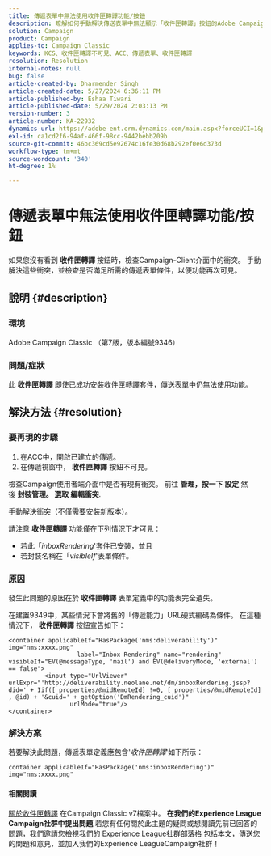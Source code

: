 ```yaml
---
title: 傳遞表單中無法使用收件匣轉譯功能/按鈕
description: 瞭解如何手動解決傳送表單中無法顯示「收件匣轉譯」按鈕的Adobe Campaign Classic問題。 檢查衝突。
solution: Campaign
product: Campaign
applies-to: Campaign Classic
keywords: KCS、收件匣轉譯不可見、ACC、傳遞表單、收件匣轉譯
resolution: Resolution
internal-notes: null
bug: false
article-created-by: Dharmender Singh
article-created-date: 5/27/2024 6:36:11 PM
article-published-by: Eshaa Tiwari
article-published-date: 5/29/2024 2:03:13 PM
version-number: 3
article-number: KA-22932
dynamics-url: https://adobe-ent.crm.dynamics.com/main.aspx?forceUCI=1&pagetype=entityrecord&etn=knowledgearticle&id=eb45a5fc-571c-ef11-840a-6045bd06eea5
exl-id: ca1cd2f6-94af-466f-98cc-9442bebb209b
source-git-commit: 46bc369cd5e92674c16fe30d68b292ef0e6d373d
workflow-type: tm+mt
source-wordcount: '340'
ht-degree: 1%

---
```


# 傳遞表單中無法使用收件匣轉譯功能/按鈕


如果您沒有看到 <b>收件匣轉譯 </b>按鈕時，檢查Campaign-Client介面中的衝突。 手動解決這些衝突，並檢查是否滿足所需的傳遞表單條件，以便功能再次可見。

## 說明 {#description}


### 環境

Adobe Campaign Classic （第7版，版本編號9346）

### 問題/症狀

此 <b>收件匣轉譯</b> 即使已成功安裝收件匣轉譯套件，傳送表單中仍無法使用功能。




## 解決方法 {#resolution}


### 要再現的步驟

1. 在ACC中，開啟已建立的傳遞。
2. 在傳遞視窗中， <b>收件匣轉譯</b> 按鈕不可見。


檢查Campaign使用者端介面中是否有現有衝突。 前往 <b>管理，按一下</b> <b>設定</b> 然後 <b>封裝管理。 選取</b> <b>編輯衝突</b>.

手動解決衝突（不僅需要安裝新版本）。

請注意 <b>收件匣轉譯</b> 功能僅在下列情況下才可見：

- 若此「*inboxRendering*&#39;套件已安裝，並且
- 若封裝名稱在「*visibleIf*&#39;表單條件。


### 原因

發生此問題的原因在於 <b>收件匣轉譯</b> 表單定義中的功能表完全遺失。

在建置9349中，某些情況下會將舊的「傳遞能力」URL硬式編碼為條件。 在這種情況下， <b>收件匣轉譯</b> 按鈕宣告如下：


```
<container applicableIf="HasPackage('nms:deliverability')" img="nms:xxxx.png"
                   label="Inbox Rendering" name="rendering" visibleIf="EV(@messageType, 'mail') and EV(@deliveryMode, 'external') == false">
          <input type="UrlViewer" urlExpr="'http://deliverability.neolane.net/dm/inboxRendering.jssp?did=' + Iif([ properties/@midRemoteId] !=0, [ properties/@midRemoteId] , @id) + '&cuid=' + getOption('DmRendering_cuid')"
                 urlMode="true"/>
</container>
```


### 解決方案

若要解決此問題，傳遞表單定義應包含&#39;*收件匣轉譯*&#39;如下所示：


```
container applicableIf="HasPackage('nms:inboxRendering')" img="nms:xxxx.png"
```


#### <b>相關閱讀</b> 

[關於收件匣轉譯](https://experienceleague.adobe.com/docs/campaign-classic/using/sending-messages/deliverability-management/inbox-rendering.html?lang=en#about-inbox-rendering) 在Campaign Classic v7檔案中。
<b>在我們的Experience League Campaign社群中提出問題</b>
若您有任何關於此主題的疑問或想閱讀先前已回答的問題，我們邀請您檢視我們的 [Experience League社群部落格](https://experienceleaguecommunities.adobe.com/t5/adobe-campaign-classic-blogs/introducing-top-kcs-articles-curated-for-your-troubleshooting/bc-p/672426#M132 "關注連結") 包括本文，傳送您的問題和意見，並加入我們的Experience LeagueCampaign社群！
